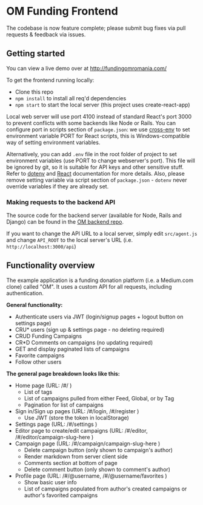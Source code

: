 # OM Funding Frontend

The codebase is now feature complete; please submit bug fixes via pull requests & feedback via issues.

## Getting started

You can view a live demo over at http://fundingomromania.com/

To get the frontend running locally:

- Clone this repo
- `npm install` to install all req'd dependencies
- `npm start` to start the local server (this project uses create-react-app)

Local web server will use port 4100 instead of standard React's port 3000 to prevent conflicts with some backends like Node or Rails. You can configure port in scripts section of `package.json`: we use [cross-env](https://github.com/kentcdodds/cross-env) to set environment variable PORT for React scripts, this is Windows-compatible way of setting environment variables.
 
Alternatively, you can add `.env` file in the root folder of project to set environment variables (use PORT to change webserver's port). This file will be ignored by git, so it is suitable for API keys and other sensitive stuff. Refer to [dotenv](https://github.com/motdotla/dotenv) and [React](https://github.com/facebookincubator/create-react-app/blob/master/packages/react-scripts/template/README.md#adding-development-environment-variables-in-env) documentation for more details. Also, please remove setting variable via script section of `package.json` - `dotenv` never override variables if they are already set.  

### Making requests to the backend API


The source code for the backend server (available for Node, Rails and Django) can be found in the [OM backend repo](https://github.com/davidbanu/OM-backend).

If you want to change the API URL to a local server, simply edit `src/agent.js` and change `API_ROOT` to the local server's URL (i.e. `http://localhost:3000/api`)


## Functionality overview

The example application is a funding donation platform (i.e. a Medium.com clone) called "OM". It uses a custom API for all requests, including authentication.

**General functionality:**

- Authenticate users via JWT (login/signup pages + logout button on settings page)
- CRU* users (sign up & settings page - no deleting required)
- CRUD Funding Campaigns
- CR*D Comments on campaigns (no updating required)
- GET and display paginated lists of campaigns
- Favorite campaigns
- Follow other users

**The general page breakdown looks like this:**

- Home page (URL: /#/ )
    - List of tags
    - List of campaigns pulled from either Feed, Global, or by Tag
    - Pagination for list of campaigns
- Sign in/Sign up pages (URL: /#/login, /#/register )
    - Use JWT (store the token in localStorage)
- Settings page (URL: /#/settings )
- Editor page to create/edit campaigns (URL: /#/editor, /#/editor/campaign-slug-here )
- Campaign page (URL: /#/campaign/campaign-slug-here )
    - Delete campaign button (only shown to campaign's author)
    - Render markdown from server client side
    - Comments section at bottom of page
    - Delete comment button (only shown to comment's author)
- Profile page (URL: /#/@username, /#/@username/favorites )
    - Show basic user info
    - List of campaigns populated from author's created campaigns or author's favorited campaigns

<br />


